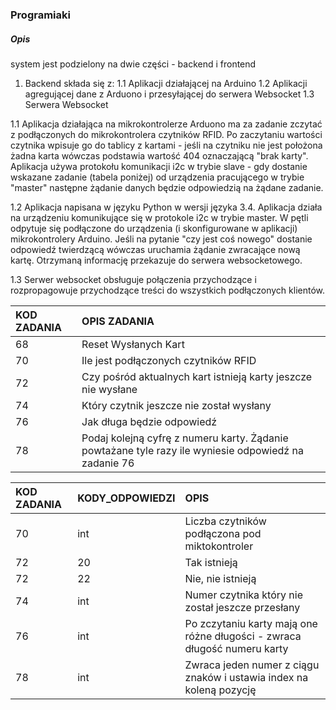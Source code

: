 ### Programiaki

##### Opis
system jest podzielony na dwie części - backend i frontend

1. Backend składa się z:
1.1 Aplikacji działającej na Arduino
1.2 Aplikacji agregującej dane z Arduono i przesyłającej do serwera Websocket
1.3 Serwera Websocket


1.1 Aplikacja działająca na mikrokontrolerze Arduono ma za zadanie zczytać z podłączonych do mikrokontrolera czytników RFID. Po zaczytaniu wartości czytnika wpisuje go do tablicy z kartami - jeśli na czytniku nie jest położona żadna karta wówczas podstawia wartość 404 oznaczającą "brak karty". Aplikacja używa protokołu komunikacji i2c w trybie slave - gdy dostanie wskazane zadanie (tabela poniżej) od urządzenia pracującego w trybie "master" następne żądanie danych będzie odpowiedzią na żądane zadanie. 

1.2 Aplikacja napisana w języku Python w wersji języka 3.4. Aplikacja działa na urządzeniu komunikujące się w protokole i2c w trybie master. W pętli odpytuje się podłączone do urządzenia (i skonfigurowane w aplikacji) mikrokontrolery Arduino. Jeśli na pytanie "czy jest coś nowego" dostanie odpowiedź twierdzącą wówczas uruchamia żądanie zwracające nową kartę. Otrzymaną informację przekazuje do serwera websocketowego.

1.3 Serwer websocket obsługuje połączenia przychodzące i rozpropagowuje przychodzące treści do wszystkich podłączonych klientów.


|KOD ZADANIA|OPIS ZADANIA|
|:-------------|:--------------------------|
|68|Reset Wysłanych Kart|
|70|Ile jest podłączonych czytników RFID|
|72|Czy pośród aktualnych kart istnieją karty jeszcze nie wysłane|
|74|Który czytnik jeszcze nie został wysłany|
|76|Jak długa będzie odpowiedź|
|78|Podaj kolejną cyfrę z numeru karty. Żądanie powtażane tyle razy ile wyniesie odpowiedź na zadanie 76|



|KOD ZADANIA|KODY_ODPOWIEDZI|OPIS|
|:-------------|:--------------------------|:--------------------------|
|70|int|Liczba czytników podłączona pod miktokontroler|
|72|20|Tak istnieją|
|72|22|Nie, nie istnieją|
|74|int|Numer czytnika który nie został jeszcze przesłany|
|76|int|Po zczytaniu karty mają one różne długości - zwraca długość numeru karty|
|78|int|Zwraca jeden numer z ciągu znaków i ustawia index na koleną pozycję|
